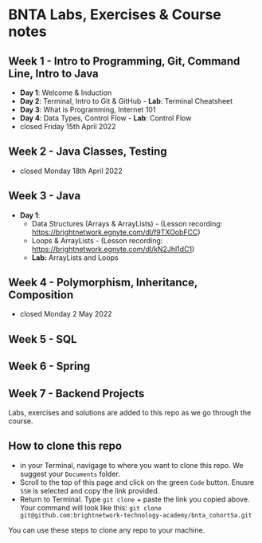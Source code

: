# BNTA Labs, Exercises & Course notes

## Week 1 - Intro to Programming, Git, Command Line, Intro to Java
- **Day 1**: Welcome & Induction
- **Day 2**: Terminal, Intro to Git & GitHub
             - **Lab**: Terminal Cheatsheet
- **Day 3**: What is Programming, Internet 101
- **Day 4**: Data Types, Control Flow
             - **Lab**: Control Flow
- closed Friday 15th April 2022

## Week 2 - Java Classes, Testing
- closed Monday 18th April 2022

## Week 3 - Java
- **Day 1**: 
    - Data Structures (Arrays & ArrayLists) - (Lesson recording: https://brightnetwork.egnyte.com/dl/f9TXOobFCC)
    - Loops & ArrayLists - (Lesson recording: https://brightnetwork.egnyte.com/dl/kN2Jhl1dC1)
    - **Lab:** ArrayLists and Loops



## Week 4 - Polymorphism, Inheritance, Composition
- closed Monday 2 May 2022

## Week 5 - SQL

## Week 6 - Spring

## Week 7 - Backend Projects



 Labs, exercises and solutions are added to this repo as we go through the course.

 ## How to clone this repo

 - in your Terminal, navigage to where you want to clone this repo. We suggest your `Documents` folder.
 - Scroll to the top of this page and click on the green `Code` button. Enusre `SSH` is selected and copy the link provided.
 - Return to Terminal. Type `git clone` + paste the link you copied above. Your command will look like this:
 `git clone git@github.com:brightnetwork-technology-academy/bnta_cohort5a.git`

 You can use these steps to clone any repo to your machine.

 
